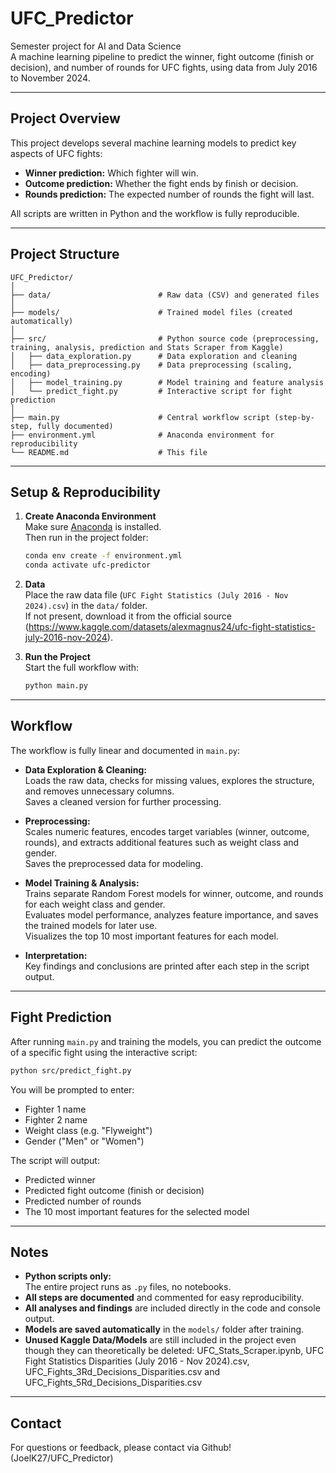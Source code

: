 # UFC_Predictor

Semester project for AI and Data Science  
A machine learning pipeline to predict the winner, fight outcome (finish or decision), and number of rounds for UFC fights, using data from July 2016 to November 2024.

---

## Project Overview

This project develops several machine learning models to predict key aspects of UFC fights:
- **Winner prediction:** Which fighter will win.
- **Outcome prediction:** Whether the fight ends by finish or decision.
- **Rounds prediction:** The expected number of rounds the fight will last.

All scripts are written in Python and the workflow is fully reproducible.

---

## Project Structure

```
UFC_Predictor/
│
├── data/                        # Raw data (CSV) and generated files
│
├── models/                      # Trained model files (created automatically)
│
├── src/                         # Python source code (preprocessing, training, analysis, prediction and Stats Scraper from Kaggle)
│   ├── data_exploration.py      # Data exploration and cleaning
│   ├── data_preprocessing.py    # Data preprocessing (scaling, encoding)
│   ├── model_training.py        # Model training and feature analysis
│   └── predict_fight.py         # Interactive script for fight prediction
│
├── main.py                      # Central workflow script (step-by-step, fully documented)
├── environment.yml              # Anaconda environment for reproducibility
└── README.md                    # This file
```

---

## Setup & Reproducibility

1. **Create Anaconda Environment**  
   Make sure [Anaconda](https://www.anaconda.com/products/individual) is installed.  
   Then run in the project folder:
   ```bash
   conda env create -f environment.yml
   conda activate ufc-predictor
   ```

2. **Data**  
   Place the raw data file (`UFC Fight Statistics (July 2016 - Nov 2024).csv`) in the `data/` folder.  
   If not present, download it from the official source (https://www.kaggle.com/datasets/alexmagnus24/ufc-fight-statistics-july-2016-nov-2024).

3. **Run the Project**  
   Start the full workflow with:
   ```bash
   python main.py
   ```

---

## Workflow

The workflow is fully linear and documented in `main.py`:

- **Data Exploration & Cleaning:**  
  Loads the raw data, checks for missing values, explores the structure, and removes unnecessary columns.  
  Saves a cleaned version for further processing.

- **Preprocessing:**  
  Scales numeric features, encodes target variables (winner, outcome, rounds), and extracts additional features such as weight class and gender.  
  Saves the preprocessed data for modeling.

- **Model Training & Analysis:**  
  Trains separate Random Forest models for winner, outcome, and rounds for each weight class and gender.  
  Evaluates model performance, analyzes feature importance, and saves the trained models for later use.  
  Visualizes the top 10 most important features for each model.

- **Interpretation:**  
  Key findings and conclusions are printed after each step in the script output.

---

## Fight Prediction

After running `main.py` and training the models, you can predict the outcome of a specific fight using the interactive script:

```bash
python src/predict_fight.py
```

You will be prompted to enter:
- Fighter 1 name
- Fighter 2 name
- Weight class (e.g. "Flyweight")
- Gender ("Men" or "Women")

The script will output:
- Predicted winner
- Predicted fight outcome (finish or decision)
- Predicted number of rounds
- The 10 most important features for the selected model

---

## Notes

- **Python scripts only:**  
  The entire project runs as `.py` files, no notebooks.
- **All steps are documented** and commented for easy reproducibility.
- **All analyses and findings** are included directly in the code and console output.
- **Models are saved automatically** in the `models/` folder after training.
- **Unused Kaggle Data/Models** are still included in the project even though they can theoretically be deleted:
  UFC_Stats_Scraper.ipynb, UFC Fight Statistics Disparities (July 2016 - Nov 2024).csv, UFC_Fights_3Rd_Decisions_Disparities.csv and UFC_Fights_5Rd_Decisions_Disparities.csv

---

## Contact

For questions or feedback, please contact via Github! (JoelK27/UFC_Predictor)